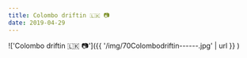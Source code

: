 ```yaml
---
title: Colombo driftin 🇱🇰 📷
date: 2019-04-29
---
```


!['Colombo driftin 🇱🇰 📷']({{ '/img/70Colombodriftin------.jpg' | url }} )
<br>

